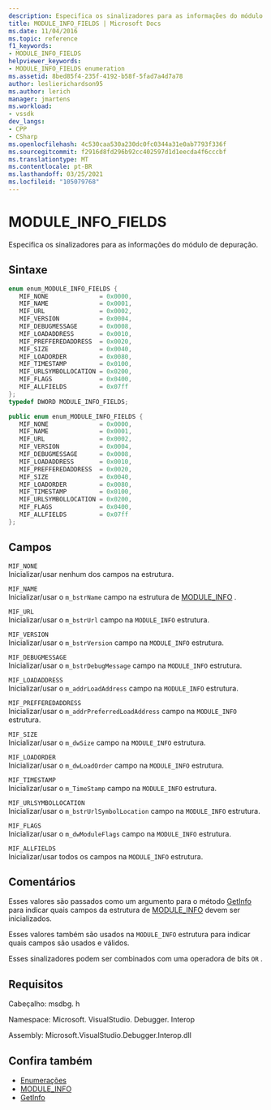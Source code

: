 ```yaml
---
description: Especifica os sinalizadores para as informações do módulo de depuração.
title: MODULE_INFO_FIELDS | Microsoft Docs
ms.date: 11/04/2016
ms.topic: reference
f1_keywords:
- MODULE_INFO_FIELDS
helpviewer_keywords:
- MODULE_INFO_FIELDS enumeration
ms.assetid: 8bed85f4-235f-4192-b58f-5fad7a4d7a78
author: leslierichardson95
ms.author: lerich
manager: jmartens
ms.workload:
- vssdk
dev_langs:
- CPP
- CSharp
ms.openlocfilehash: 4c530caa530a230dc0fc0344a31e0ab7793f336f
ms.sourcegitcommit: f2916d8fd296b92cc402597d1d1eecda4f6cccbf
ms.translationtype: MT
ms.contentlocale: pt-BR
ms.lasthandoff: 03/25/2021
ms.locfileid: "105079768"
---
```

# <a name="module_info_fields"></a>MODULE_INFO_FIELDS
Especifica os sinalizadores para as informações do módulo de depuração.

## <a name="syntax"></a>Sintaxe

```cpp
enum enum_MODULE_INFO_FIELDS { 
   MIF_NONE              = 0x0000,
   MIF_NAME              = 0x0001,
   MIF_URL               = 0x0002,
   MIF_VERSION           = 0x0004,
   MIF_DEBUGMESSAGE      = 0x0008,
   MIF_LOADADDRESS       = 0x0010,
   MIF_PREFFEREDADDRESS  = 0x0020,
   MIF_SIZE              = 0x0040,
   MIF_LOADORDER         = 0x0080,
   MIF_TIMESTAMP         = 0x0100,
   MIF_URLSYMBOLLOCATION = 0x0200,
   MIF_FLAGS             = 0x0400,
   MIF_ALLFIELDS         = 0x07ff
};
typedef DWORD MODULE_INFO_FIELDS;
```

```csharp
public enum enum_MODULE_INFO_FIELDS { 
   MIF_NONE              = 0x0000,
   MIF_NAME              = 0x0001,
   MIF_URL               = 0x0002,
   MIF_VERSION           = 0x0004,
   MIF_DEBUGMESSAGE      = 0x0008,
   MIF_LOADADDRESS       = 0x0010,
   MIF_PREFFEREDADDRESS  = 0x0020,
   MIF_SIZE              = 0x0040,
   MIF_LOADORDER         = 0x0080,
   MIF_TIMESTAMP         = 0x0100,
   MIF_URLSYMBOLLOCATION = 0x0200,
   MIF_FLAGS             = 0x0400,
   MIF_ALLFIELDS         = 0x07ff
};
```

## <a name="fields"></a>Campos
 `MIF_NONE`\
 Inicializar/usar nenhum dos campos na estrutura.

 `MIF_NAME`\
 Inicializar/usar o `m_bstrName` campo na estrutura de [MODULE_INFO](../../../extensibility/debugger/reference/module-info.md) .

 `MIF_URL`\
 Inicializar/usar o `m_bstrUrl` campo na `MODULE_INFO` estrutura.

 `MIF_VERSION`\
 Inicializar/usar o `m_bstrVersion` campo na `MODULE_INFO` estrutura.

 `MIF_DEBUGMESSAGE`\
 Inicializar/usar o `m_bstrDebugMessage` campo na `MODULE_INFO` estrutura.

 `MIF_LOADADDRESS`\
 Inicializar/usar o `m_addrLoadAddress` campo na `MODULE_INFO` estrutura.

 `MIF_PREFFEREDADDRESS`\
 Inicializar/usar o `m_addrPreferredLoadAddress` campo na `MODULE_INFO` estrutura.

 `MIF_SIZE`\
 Inicializar/usar o `m_dwSize` campo na `MODULE_INFO` estrutura.

 `MIF_LOADORDER`\
 Inicializar/usar o `m_dwLoadOrder` campo na `MODULE_INFO` estrutura.

 `MIF_TIMESTAMP`\
 Inicializar/usar o `m_TimeStamp` campo na `MODULE_INFO` estrutura.

 `MIF_URLSYMBOLLOCATION`\
 Inicializar/usar o `m_bstrUrlSymbolLocation` campo na `MODULE_INFO` estrutura.

 `MIF_FLAGS`\
 Inicializar/usar o `m_dwModuleFlags` campo na `MODULE_INFO` estrutura.

 `MIF_ALLFIELDS`\
 Inicializar/usar todos os campos na `MODULE_INFO` estrutura.

## <a name="remarks"></a>Comentários
 Esses valores são passados como um argumento para o método [GetInfo](../../../extensibility/debugger/reference/idebugmodule2-getinfo.md) para indicar quais campos da estrutura de [MODULE_INFO](../../../extensibility/debugger/reference/module-info.md) devem ser inicializados.

 Esses valores também são usados na `MODULE_INFO` estrutura para indicar quais campos são usados e válidos.

 Esses sinalizadores podem ser combinados com uma operadora de bits `OR` .

## <a name="requirements"></a>Requisitos
 Cabeçalho: msdbg. h

 Namespace: Microsoft. VisualStudio. Debugger. Interop

 Assembly: Microsoft.VisualStudio.Debugger.Interop.dll

## <a name="see-also"></a>Confira também
- [Enumerações](../../../extensibility/debugger/reference/enumerations-visual-studio-debugging.md)
- [MODULE_INFO](../../../extensibility/debugger/reference/module-info.md)
- [GetInfo](../../../extensibility/debugger/reference/idebugmodule2-getinfo.md)

